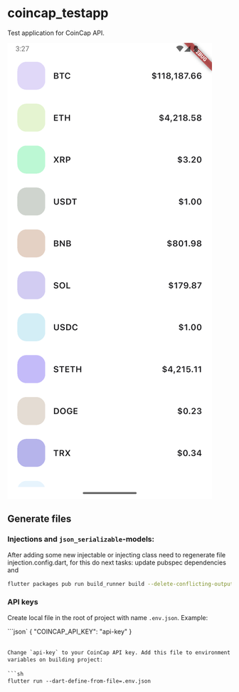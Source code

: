 # coincap_testapp

Test application for CoinCap API.

![mainscreen](./screenshots/Screenshot.png)

## Generate files

### Injections and `json_serializable`-models:

After adding some new injectable or injecting class need to regenerate file injection.config.dart,
for this do next tasks: update pubspec dependencies and

```sh
flutter packages pub run build_runner build --delete-conflicting-outputs
```

### API keys

Create local file in the root of project with name `.env.json`. Example:

```json`
{
"COINCAP_API_KEY": "api-key"
}
```

Change `api-key` to your CoinCap API key. Add this file to environment variables on building project:

```sh
flutter run --dart-define-from-file=.env.json
```
